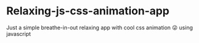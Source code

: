 # Relaxing-js-css-animation-app
Just a simple breathe-in-out relaxing app with cool css animation :stuck_out_tongue_winking_eye: using javascript
